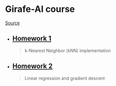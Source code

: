 # Girafe-AI course
[Source](https://github.com/girafe-ai/ml-course/tree/master)

- ## [Homework 1](/Girafe-AI%20ML%20course/assignment0_01_knn/)
    > k-Nearest Neighbor (kNN) implementation
- ## [Homework 2](/Girafe-AI%20ML%20course/assignment0_02_lin_reg/)
    > Linear regression and gradient descent
    

